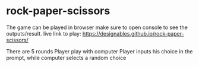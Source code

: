 # rock-paper-scissors

The game can be played in browser 
make sure to open console to see the outputs/result.
live link to play: https://designables.github.io/rock-paper-scissors/

There are 5 rounds
Player play with computer
Player inputs his choice in the prompt, while computer selects a random choice



